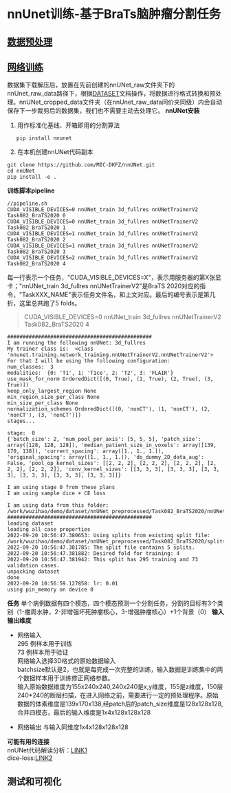 # nnUnet训练-基于BraTs脑肿瘤分割任务

## [数据预处理](https://blog.csdn.net/weixin_39908616/article/details/111696922)

## [网络训练](https://blog.csdn.net/CabbageRoll/article/details/126352333)
数据集下载解压后，放置在先前创建的nnUNet_raw文件夹下的nnUnet_raw_data路径下，根据[DATASET](DATASET.md)文档操作，将数据进行格式转换和预处理。nnUNet_cropped_data文件夹（在nnUnet_raw_data问价夹同级）内会自动保存下一步裁剪后的数据集，我们也不需要主动去处理它。
__nnUNet安装__
1. 用作标准化基线、开箱即用的分割算法
```
   pip install nnunet
```
2. 在本机创建nnUNet代码副本
```
git clone https://github.com/MIC-DKFZ/nnUNet.git
cd nnUNet
pip install -e .
```

__训练脚本pipeline__
```
//pipeline.sh
CUDA_VISIBLE_DEVICES=0 nnUNet_train 3d_fullres nnUNetTrainerV2 Task082_BraTS2020 0
CUDA_VISIBLE_DEVICES=0 nnUNet_train 3d_fullres nnUNetTrainerV2 Task082_BraTS2020 1
CUDA_VISIBLE_DEVICES=1 nnUNet_train 3d_fullres nnUNetTrainerV2 Task082_BraTS2020 2
CUDA_VISIBLE_DEVICES=1 nnUNet_train 3d_fullres nnUNetTrainerV2 Task082_BraTS2020 3
CUDA_VISIBLE_DEVICES=2 nnUNet_train 3d_fullres nnUNetTrainerV2 Task082_BraTS2020 4
```
每一行表示一个任务，"CUDA_VISIBLE_DEVICES=X"，表示用服务器的第X张显卡；"nnUNet_train 3d_fullres nnUNetTrainerV2"是BraTS 2020对应的指令，"TaskXXX_NAME"表示任务文件名，和上文对应。最后的编号表示是第几折，这里总共跑了5 folds。
> CUDA_VISIBLE_DEVICES=0 nnUNet_train 3d_fullres nnUNetTrainerV2 Task082_BraTS2020 4
```
###############################################
I am running the following nnUNet: 3d_fullres
My trainer class is:  <class 'nnunet.training.network_training.nnUNetTrainerV2.nnUNetTrainerV2'>
For that I will be using the following configuration:
num_classes:  3
modalities:  {0: 'T1', 1: 'T1ce', 2: 'T2', 3: 'FLAIR'}
use_mask_for_norm OrderedDict([(0, True), (1, True), (2, True), (3, True)])
keep_only_largest_region None
min_region_size_per_class None
min_size_per_class None
normalization_schemes OrderedDict([(0, 'nonCT'), (1, 'nonCT'), (2, 'nonCT'), (3, 'nonCT')])
stages...

stage:  0
{'batch_size': 2, 'num_pool_per_axis': [5, 5, 5], 'patch_size': array([128, 128, 128]), 'median_patient_size_in_voxels': array([139, 170, 138]), 'current_spacing': array([1., 1., 1.]), 'original_spacing': array([1., 1., 1.]), 'do_dummy_2D_data_aug': False, 'pool_op_kernel_sizes': [[2, 2, 2], [2, 2, 2], [2, 2, 2], [2, 2, 2], [2, 2, 2]], 'conv_kernel_sizes': [[3, 3, 3], [3, 3, 3], [3, 3, 3], [3, 3, 3], [3, 3, 3], [3, 3, 3]]}

I am using stage 0 from these plans
I am using sample dice + CE loss

I am using data from this folder:  /work/wuzihao/demo/dataset/nnUNet_preprocessed/Task082_BraTS2020/nnUNetData_plans_v2.1
###############################################
loading dataset
loading all case properties
2022-09-20 10:56:47.380653: Using splits from existing split file: /work/wuzihao/demo/dataset/nnUNet_preprocessed/Task082_BraTS2020/splits_final.pkl
2022-09-20 10:56:47.381785: The split file contains 5 splits.
2022-09-20 10:56:47.381882: Desired fold for training: 4
2022-09-20 10:56:47.381942: This split has 295 training and 73 validation cases.
unpacking dataset
done
2022-09-20 10:56:59.127858: lr: 0.01
using pin_memory on device 0
```
__任务__
单个病例数据有四个模态，四个模态预测一个分割任务，分割的目标有3个类别（1-瘤周水肿，2-非增强坏死肿瘤核心，3-增强肿瘤核心）+1个背景（0）
__输入输出维度__  
* 网络输入  
  295 例样本用于训练  
  73 例样本用于验证   
  网络输入选择3D格式的原始数据输入  
  batchsize默认是2，也就是每完成一次完整的训练，输入数据是训练集中的两个数据样本用于训练修正网络参数。  
  输入原始数据维度为155x240x240,240x240是x,y维度，155是z维度，150层240*240的断层扫描，在进入网络之前，需要进行一定的预处理程序。原始数据的体素维度是139x170x138,经patch后的patch_size维度是128x128x128,合并四模态，最后的输入维度是1x4x128x128x128  
     
* 网络输出
  与输入同维度1x4x128x128x128



__可能有用的连接__  
nnUNet代码解读分析：[LINK1](https://blog.csdn.net/weixin_44858814/article/details/124517608?ops_request_misc=&request_id=&biz_id=102&utm_term=sample%20dice%20+%20CE%20loss&utm_medium=distribute.pc_search_result.none-task-blog-2~all~sobaiduweb~default-0-124517608.142^v47^new_blog_pos_by_title,201^v3^control_1&spm=1018.2226.3001.4187)  
dice-loss:[LINK2](https://blog.csdn.net/weixin_38324954/article/details/116229663?ops_request_misc=&request_id=&biz_id=102&utm_term=sample%20dice%20+%20CE%20loss&utm_medium=distribute.pc_search_result.none-task-blog-2~all~sobaiduweb~default-2-116229663.142^v47^new_blog_pos_by_title,201^v3^control_1&spm=1018.2226.3001.4187)
## 测试和可视化

